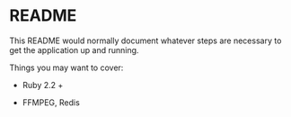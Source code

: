 # README

This README would normally document whatever steps are necessary to get the
application up and running.

Things you may want to cover:

* Ruby 2.2 +

* FFMPEG, Redis

